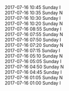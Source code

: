 2017-07-16 10:45 Sunday  I  
2017-07-16 10:35 Sunday  N  
2017-07-16 10:30 Sunday  I  
2017-07-16 10:20 Sunday  N  
2017-07-16 08:55 Sunday  I  
2017-07-16 07:55 Sunday  N  
2017-07-16 07:50 Sunday  I  
2017-07-16 07:20 Sunday  N  
2017-07-16 07:15 Sunday  I  
2017-07-16 05:10 Sunday  N  
2017-07-16 05:05 Sunday  I  
2017-07-16 04:50 Sunday  N  
2017-07-16 04:45 Sunday  I  
2017-07-16 01:05 Sunday  N  
2017-07-16 01:00 Sunday  I  

